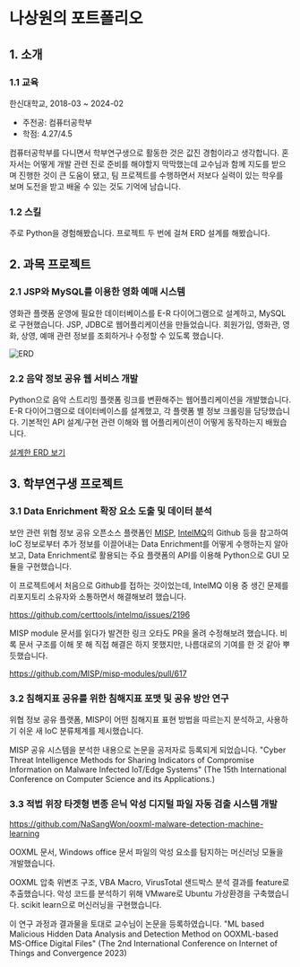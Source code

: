 # 나상원의 포트폴리오
<!--
## Table of Contents
  * [**1. Outline**](#1-outline)
    + [1.1. Profile](#11-profile)
    + [1.2. Educations](#12-educations)
    + [1.3. Awards](#13-awards)
    + [1.4. Skills](#14-skills)
    + [1.5. Experiences](#15-experiences)
  * [**2. 과목 프로젝트**](#2-과목-프로젝트)
    + [2.1. JSP와 MySQL를 이용한 영화 예매 시스템](#21-for-a-lifetime)
    + [2.2. 음악 정보 공유 웹 서비스 개발](#22-self-improvement)
  * [**3. 학부연구생 프로젝트**](#3-외부-프로젝트)
    + [3.1. Data Enrichment 확장 요소 도출 및 데이터 분석](#23-standardization)
    + [3.2. 침해지표 공유를 위한 침해지표 포맷 및 공유 방안 연구](#24-documentation)
    + [2.5. 적법 위장 타겟형 변종 은닉 악성 디지털 파일 자동 검출 시스템 개발](#25-test-driven-development)
-->

## 1. 소개 ##
### 1.1 교육 ###
한신대학교, 2018-03 ~ 2024-02
 
 - 주전공: 컴퓨터공학부
 - 학점: 4.27/4.5

컴퓨터공학부를 다니면서 학부연구생으로 활동한 것은 값진 경험이라고 생각합니다. 혼자서는 어떻게 개발 관련 진로 준비를 해야할지 막막했는데 교수님과 함께 지도를 받으며 진행한 것이 큰 도움이 됐고, 팀 프로젝트를 수행하면서 저보다 실력이 있는 학우를 보며 도전을 받고 배울 수 있는 것도 기억에 남습니다.

### 1.2 스킬 ###
주로 Python을 경험해봤습니다.
프로젝트 두 번에 걸쳐 ERD 설계를 해봤습니다.

## 2. 과목 프로젝트 ##
### 2.1 JSP와 MySQL를 이용한 영화 예매 시스템 ###
영화관 플랫폼 운영에 필요한 데이터베이스를 E-R 다이어그램으로 설계하고, MySQL로 구현했습니다. JSP, JDBC로 웹어플리케이션을 만들었습니다. 회원가입, 영화관, 영화, 상영, 예매 관련 정보를 조회하거나 수정할 수 있도록 했습니다.

![ERD](https://github.com/NaSangWon/resume/assets/86000275/38bf5825-66c5-4f9a-821b-855a1bc0b981)
<!-- 위 ERD 사진은 따로 해당하는 리포지토리에 올리고 URL로... -->

### 2.2 음악 정보 공유 웹 서비스 개발 ###

Python으로 음악 스트리밍 플랫폼 링크를 변환해주는 웹어플리케이션을 개발했습니다. E-R 다이어그램으로 데이터베이스를 설계했고, 각 플랫폼 별 정보 크롤링을 담당했습니다. 기본적인 API 설계/구현 관련 이해와 웹 어플리케이션이 어떻게 동작하는지 배웠습니다.

[설계한 ERD 보기](https://www.erdcloud.com/d/pCHrAkF7qg84Z5vjS)

## 3. 학부연구생 프로젝트 ##
### 3.1 Data Enrichment 확장 요소 도출 및 데이터 분석 ###
보안 관련 위협 정보 공유 오픈소스 플랫폼인 [MISP](https://github.com/MISP/MISP), [IntelMQ](https://github.com/certtools/intelmq)의 Github 등을 참고하여 IoC 정보로부터 추가 정보를 이끌어내는 Data Enrichment를 어떻게 수행하는지 알아보고, Data Enrichment로 활용되는 주요 플랫폼의 API를 이용해 Python으로 GUI 모듈을 구현했습니다.

이 프로젝트에서 처음으로 Github를 접하는 것이었는데, IntelMQ 이용 중 생긴 문제를 리포지토리 소유자와 소통하면서 해결해보려 했습니다.

https://github.com/certtools/intelmq/issues/2196

MISP module 문서를 읽다가 발견한 링크 오타도 PR을 올려 수정해보려 했습니다. 비록 문서 구조를 이해 못 해 직접 해결은 하지 못했지만, 나름대로의 기여를 한 것 같아 뿌듯했습니다.

https://github.com/MISP/misp-modules/pull/617

### 3.2 침해지표 공유를 위한 침해지표 포맷 및 공유 방안 연구 ###
위협 정보 공유 플랫폼, MISP이 어떤 침해지표 표현 방법을 따르는지 분석하고, 사용하기 쉬운 새 IoC 분류체계를 제시했습니다.

MISP 공유 시스템을 분석한 내용으로 논문을 공저자로 등록되게 되었습니다. "Cyber Threat Intelligence Methods for Sharing Indicators of Compromise Information on Malware Infected IoT/Edge Systems"
(The 15th International Conference on Computer Science and its Applications.)

### 3.3 적법 위장 타겟형 변종 은닉 악성 디지털 파일 자동 검출 시스템 개발 ###
https://github.com/NaSangWon/ooxml-malware-detection-machine-learning

OOXML 문서, Windows office 문서 파일의 악성 요소를 탐지하는 머신러닝 모듈을 개발했습니다. 

OOXML 압축 위변조 구조, VBA Macro, VirusTotal 샌드박스 분석 결과를 feature로 추출했습니다. 악성 코드를 분석하기 위해 VMware로 Ubuntu 가상환경을 구축했습니다. scikit learn으로 머신러닝을 구현했습니다.

이 연구 과정과 결과물을 토대로 교수님이 논문을 등록하였습니다. "ML based Malicious Hidden Data Analysis and Detection Method on OOXML-based MS-Office Digital Files"
(The 2nd International Conference on Internet of Things and Convergence 2023)
